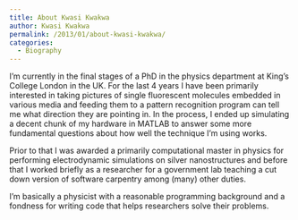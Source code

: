 ```yaml
---
title: About Kwasi Kwakwa
author: Kwasi Kwakwa
permalink: /2013/01/about-kwasi-kwakwa/
categories:
  - Biography
---
```

I&#8217;m currently in the final stages of a PhD in the physics department at King&#8217;s College London in the UK. For the last 4 years I have been primarily interested in taking pictures of single fluorescent molecules embedded in various media and feeding them to a pattern recognition program can tell me what direction they are pointing in. In the process, I ended up simulating a decent chunk of my hardware in MATLAB to answer some more fundamental questions about how well the technique I&#8217;m using works.

Prior to that I was awarded a primarily computational master in physics for performing electrodynamic simulations on silver nanostructures and before that I worked briefly as a researcher for a government lab teaching a cut down version of software carpentry among (many) other duties.

I&#8217;m basically a physicist with a reasonable programming background and a fondness for writing code that helps researchers solve their problems.

